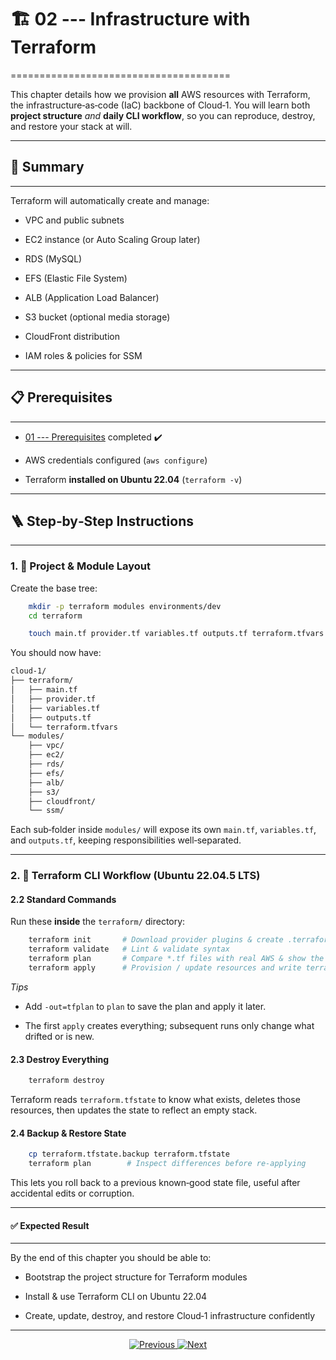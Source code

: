 # 🏗️ 02 --- Infrastructure with Terraform
======================================

This chapter details how we provision **all** AWS resources with Terraform, the infrastructure‑as‑code (IaC) backbone of Cloud‑1. You will learn both **project structure** *and* **daily CLI workflow**, so you can reproduce, destroy, and restore your stack at will.

* * * * *

## 🧱 Summary
----------

Terraform will automatically create and manage:

-   VPC and public subnets

-   EC2 instance (or Auto Scaling Group later)

-   RDS (MySQL)

-   EFS (Elastic File System)

-   ALB (Application Load Balancer)

-   S3 bucket (optional media storage)

-   CloudFront distribution

-   IAM roles & policies for SSM

* * * * *

## 📋 Prerequisites
----------------

-   [01 --- Prerequisites](https://chatgpt.com/g/g-p-6814b7fee73c819196cb074bd2ef952f-cloud-1/c/01-prerequisites.md) completed ✔️

-   AWS credentials configured (`aws configure`)

-   Terraform **installed on Ubuntu 22.04** (`terraform -v`)

* * * * *

## 🪜 Step‑by‑Step Instructions
----------------------------

### 1\. 📁 Project & Module Layout

Create the base tree:

```sh
	mkdir -p terraform modules environments/dev
	cd terraform

	touch main.tf provider.tf variables.tf outputs.tf terraform.tfvars

```

You should now have:

```sh
cloud-1/
├── terraform/
│   ├── main.tf
│   ├── provider.tf
│   ├── variables.tf
│   ├── outputs.tf
│   └── terraform.tfvars
└── modules/
    ├── vpc/
    ├── ec2/
    ├── rds/
    ├── efs/
    ├── alb/
    ├── s3/
    ├── cloudfront/
    └── ssm/

```

Each sub‑folder inside `modules/` will expose its own `main.tf`, `variables.tf`, and `outputs.tf`, keeping responsibilities well‑separated.

* * * * *

### 2\. 🏁 Terraform CLI Workflow (Ubuntu 22.04.5 LTS)

#### 2.2 Standard Commands

Run these **inside** the `terraform/` directory:

```sh
	terraform init       # Download provider plugins & create .terraform.lock.hcl
	terraform validate   # Lint & validate syntax
	terraform plan       # Compare *.tf files with real AWS & show the diff
	terraform apply      # Provision / update resources and write terraform.tfstate

```

*Tips*

-   Add `-out=tfplan` to `plan` to save the plan and apply it later.

-   The first `apply` creates everything; subsequent runs only change what drifted or is new.

#### 2.3 Destroy Everything

```sh
	terraform destroy

```

Terraform reads `terraform.tfstate` to know what exists, deletes those resources, then updates the state to reflect an empty stack.

#### 2.4 Backup & Restore State

```sh
	cp terraform.tfstate.backup terraform.tfstate
	terraform plan        # Inspect differences before re‑applying

```

This lets you roll back to a previous known‑good state file, useful after accidental edits or corruption.

* * * * *

#### ✅ Expected Result
-----------------

By the end of this chapter you should be able to:

-   Bootstrap the project structure for Terraform modules

-   Install & use Terraform CLI on Ubuntu 22.04

-   Create, update, destroy, and restore Cloud‑1 infrastructure confidently

* * * * *

<div align="center">
	<a href="01-prerequisites.md">
		<img src="https://img.shields.io/badge/⬅️%20Previous-Prerequisites-blue" alt="Previous">
	</a>
	<a href="03-provisioning-ansible.md">
		<img src="https://img.shields.io/badge/Next-Provisioning%20with%20Ansible-ff69b4" alt="Next">
	</a>
</div>